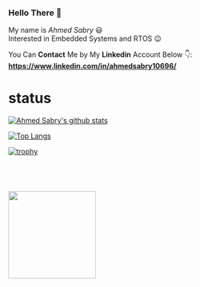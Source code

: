 ### Hello There 👋

My name is *Ahmed Sabry* :smiley: <br>
Interested in Embedded Systems and RTOS :wink: <br>

You Can **Contact** Me by My **Linkedin** Account Below 👇: <br>
**https://www.linkedin.com/in/ahmedsabry10696/**
# status
[![Ahmed Sabry's github stats](https://github-readme-stats.vercel.app/api?username=AhmedSabry10696)](https://github.com/anuraghazra/github-readme-stats)

[![Top Langs](https://github-readme-stats.vercel.app/api/top-langs/?username=AhmedSabry10696&layout=compact)](https://github.com/anuraghazra/github-readme-stats)

[![trophy](https://github-profile-trophy.vercel.app/?username=AhmedSabry10696)](https://github.com/AhmedSabry10696/github-profile-trophy)

<br>
<div align="left" style="margin: 40px 0">
    <a href="https://github.com/antonkomarev/github-profile-views-counter">
        <img width="175px" src="https://komarev.com/ghpvc/?username=AhmedSabry10696&color=DE002D">
    </a>
</div>


